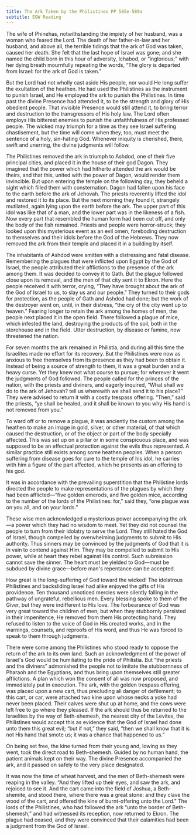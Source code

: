 ```yaml
---
title: The Ark Taken by the Philistines PP 585e-589a
subtitle: EGW Reading
---
```


The wife of Phinehas, notwithstanding the impiety of her husband, was a woman who feared the Lord. The death of her father-in-law and her husband, and above all, the terrible tidings that the ark of God was taken, caused her death. She felt that the last hope of Israel was gone; and she named the child born in this hour of adversity, Ichabod, or “inglorious;” with her dying breath mournfully repeating the words, “The glory is departed from Israel: for the ark of God is taken.”

But the Lord had not wholly cast aside His people, nor would He long suffer the exultation of the heathen. He had used the Philistines as the instrument to punish Israel, and He employed the ark to punish the Philistines. In time past the divine Presence had attended it, to be the strength and glory of His obedient people. That invisible Presence would still attend it, to bring terror and destruction to the transgressors of His holy law. The Lord often employs His bitterest enemies to punish the unfaithfulness of His professed people. The wicked may triumph for a time as they see Israel suffering chastisement, but the time will come when they, too, must meet the sentence of a holy, sin-hating God. Whenever iniquity is cherished, there, swift and unerring, the divine judgments will follow.

The Philistines removed the ark in triumph to Ashdod, one of their five principal cities, and placed it in the house of their god Dagon. They imagined that the power which had hitherto attended the ark would be theirs, and that this, united with the power of Dagon, would render them invincible. But upon entering the temple on the following day, they beheld a sight which filled them with consternation. Dagon had fallen upon his face to the earth before the ark of Jehovah. The priests reverently lifted the idol and restored it to its place. But the next morning they found it, strangely mutilated, again lying upon the earth before the ark. The upper part of this idol was like that of a man, and the lower part was in the likeness of a fish. Now every part that resembled the human form had been cut off, and only the body of the fish remained. Priests and people were horror-struck; they looked upon this mysterious event as an evil omen, foreboding destruction to themselves and their idols before the God of the Hebrews. They now removed the ark from their temple and placed it in a building by itself.

The inhabitants of Ashdod were smitten with a distressing and fatal disease. Remembering the plagues that were inflicted upon Egypt by the God of Israel, the people attributed their afflictions to the presence of the ark among them. It was decided to convey it to Gath. But the plague followed close upon its removal, and the men of that city sent it to Ekron. Here the people received it with terror, crying, “They have brought about the ark of the God of Israel to us, to slay us and our people.” They turned to their gods for protection, as the people of Gath and Ashdod had done; but the work of the destroyer went on, until, in their distress, “the cry of the city went up to heaven.” Fearing longer to retain the ark among the homes of men, the people next placed it in the open field. There followed a plague of mice, which infested the land, destroying the products of the soil, both in the storehouse and in the field. Utter destruction, by disease or famine, now threatened the nation.

For seven months the ark remained in Philistia, and during all this time the Israelites made no effort for its recovery. But the Philistines were now as anxious to free themselves from its presence as they had been to obtain it. Instead of being a source of strength to them, it was a great burden and a heavy curse. Yet they knew not what course to pursue; for wherever it went the judgments of God followed. The people called for the princes of the nation, with the priests and diviners, and eagerly inquired, “What shall we do to the ark of Jehovah? tell us wherewith we shall send it to his place?” They were advised to return it with a costly trespass offering. “Then,” said the priests, “ye shall be healed, and it shall be known to you why His hand is not removed from you.”

To ward off or to remove a plague, it was anciently the custom among the heathen to make an image in gold, silver, or other material, of that which caused the destruction, or of the object or part of the body specially affected. This was set up on a pillar or in some conspicuous place, and was supposed to be an effectual protection against the evils thus represented. A similar practice still exists among some heathen peoples. When a person suffering from disease goes for cure to the temple of his idol, he carries with him a figure of the part affected, which he presents as an offering to his god.

It was in accordance with the prevailing superstition that the Philistine lords directed the people to make representations of the plagues by which they had been afflicted—“five golden emerods, and five golden mice, according to the number of the lords of the Philistines: for,” said they, “one plague was on you all, and on your lords.”

These wise men acknowledged a mysterious power accompanying the ark—a power which they had no wisdom to meet. Yet they did not counsel the people to turn from their idolatry to serve the Lord. They still hated the God of Israel, though compelled by overwhelming judgments to submit to His authority. Thus sinners may be convinced by the judgments of God that it is in vain to contend against Him. They may be compelled to submit to His power, while at heart they rebel against His control. Such submission cannot save the sinner. The heart must be yielded to God—must be subdued by divine grace—before man's repentance can be accepted.

How great is the long-suffering of God toward the wicked! The idolatrous Philistines and backsliding Israel had alike enjoyed the gifts of His providence. Ten thousand unnoticed mercies were silently falling in the pathway of ungrateful, rebellious men. Every blessing spoke to them of the Giver, but they were indifferent to His love. The forbearance of God was very great toward the children of men; but when they stubbornly persisted in their impenitence, He removed from them His protecting hand. They refused to listen to the voice of God in His created works, and in the warnings, counsels, and reproofs of His word, and thus He was forced to speak to them through judgments.

There were some among the Philistines who stood ready to oppose the return of the ark to its own land. Such an acknowledgment of the power of Israel's God would be humiliating to the pride of Philistia. But “the priests and the diviners” admonished the people not to imitate the stubbornness of Pharaoh and the Egyptians, and thus bring upon themselves still greater afflictions. A plan which won the consent of all was now proposed, and immediately put in execution. The ark, with the golden trespass offering, was placed upon a new cart, thus precluding all danger of defilement; to this cart, or car, were attached two kine upon whose necks a yoke had never been placed. Their calves were shut up at home, and the cows were left free to go where they pleased. If the ark should thus be returned to the Israelites by the way of Beth-shemesh, the nearest city of the Levites, the Philistines would accept this as evidence that the God of Israel had done unto them this great evil; “but if not,” they said, “then we shall know that it is not His hand that smote us; it was a chance that happened to us.”

On being set free, the kine turned from their young and, lowing as they went, took the direct road to Beth-shemesh. Guided by no human hand, the patient animals kept on their way. The divine Presence accompanied the ark, and it passed on safely to the very place designated.

It was now the time of wheat harvest, and the men of Beth-shemesh were reaping in the valley. “And they lifted up their eyes, and saw the ark, and rejoiced to see it. And the cart came into the field of Joshua, a Beth-shemite, and stood there, where there was a great stone: and they clave the wood of the cart, and offered the kine of burnt-offering unto the Lord.” The lords of the Philistines, who had followed the ark “unto the border of Beth-shemesh,” and had witnessed its reception, now returned to Ekron. The plague had ceased, and they were convinced that their calamities had been a judgment from the God of Israel.
